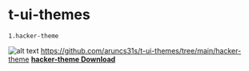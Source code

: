 # t-ui-themes
```
1.hacker-theme
```
![alt text](https://raw.githubusercontent.com/aruncs31s/t-ui-themes/main/hacker-theme/Screenshot_20220218-185953_T-UI_Expert.png)
https://github.com/aruncs31s/t-ui-themes/tree/main/hacker-theme
**[hacker-theme Download](https://github.com/aruncs31s/t-ui-themes/blob/main/hacker-theme/hacker-theme.zip?raw=true)**<br>
